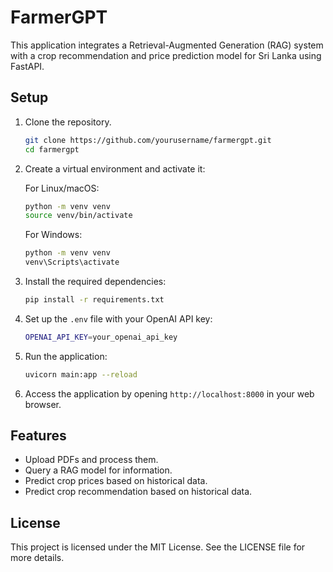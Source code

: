 # FarmerGPT

This application integrates a Retrieval-Augmented Generation (RAG) system with a crop recommendation and price prediction model for Sri Lanka using FastAPI.

## Setup

1. Clone the repository.
    ```bash
    git clone https://github.com/yourusername/farmergpt.git
    cd farmergpt
    ```

2. Create a virtual environment and activate it:

    For Linux/macOS:
    ```bash
    python -m venv venv
    source venv/bin/activate
    ```

    For Windows:
    ```bash
    python -m venv venv
    venv\Scripts\activate
    ```

3. Install the required dependencies:
    ```bash
    pip install -r requirements.txt
    ```

4. Set up the `.env` file with your OpenAI API key:
    ```bash
    OPENAI_API_KEY=your_openai_api_key
    ```

5. Run the application:
    ```bash
    uvicorn main:app --reload
    ```

6. Access the application by opening `http://localhost:8000` in your web browser.

## Features

- Upload PDFs and process them.
- Query a RAG model for information.
- Predict crop prices based on historical data.
- Predict crop recommendation based on historical data.


## License

This project is licensed under the MIT License. See the LICENSE file for more details.

